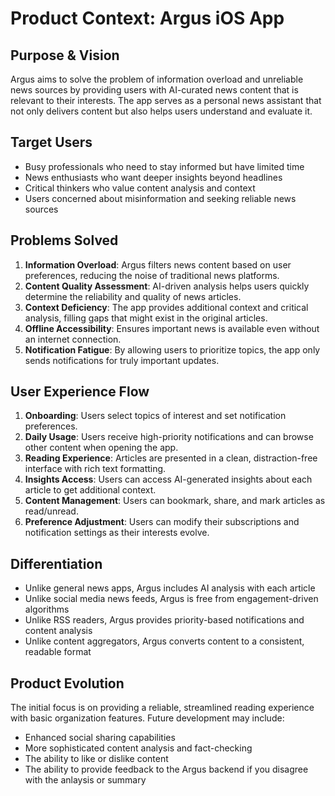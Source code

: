 # Product Context: Argus iOS App

## Purpose & Vision
Argus aims to solve the problem of information overload and unreliable news sources by providing users with AI-curated news content that is relevant to their interests. The app serves as a personal news assistant that not only delivers content but also helps users understand and evaluate it.

## Target Users
- Busy professionals who need to stay informed but have limited time
- News enthusiasts who want deeper insights beyond headlines
- Critical thinkers who value content analysis and context
- Users concerned about misinformation and seeking reliable news sources

## Problems Solved
1. **Information Overload**: Argus filters news content based on user preferences, reducing the noise of traditional news platforms.
2. **Content Quality Assessment**: AI-driven analysis helps users quickly determine the reliability and quality of news articles.
3. **Context Deficiency**: The app provides additional context and critical analysis, filling gaps that might exist in the original articles.
4. **Offline Accessibility**: Ensures important news is available even without an internet connection.
5. **Notification Fatigue**: By allowing users to prioritize topics, the app only sends notifications for truly important updates.

## User Experience Flow
1. **Onboarding**: Users select topics of interest and set notification preferences.
2. **Daily Usage**: Users receive high-priority notifications and can browse other content when opening the app.
3. **Reading Experience**: Articles are presented in a clean, distraction-free interface with rich text formatting.
4. **Insights Access**: Users can access AI-generated insights about each article to get additional context.
5. **Content Management**: Users can bookmark, share, and mark articles as read/unread.
6. **Preference Adjustment**: Users can modify their subscriptions and notification settings as their interests evolve.

## Differentiation
- Unlike general news apps, Argus includes AI analysis with each article
- Unlike social media news feeds, Argus is free from engagement-driven algorithms
- Unlike RSS readers, Argus provides priority-based notifications and content analysis
- Unlike content aggregators, Argus converts content to a consistent, readable format

## Product Evolution
The initial focus is on providing a reliable, streamlined reading experience with basic organization features. Future development may include:
- Enhanced social sharing capabilities
- More sophisticated content analysis and fact-checking
- The ability to like or dislike content
- The ability to provide feedback to the Argus backend if you disagree with the anlaysis or summary